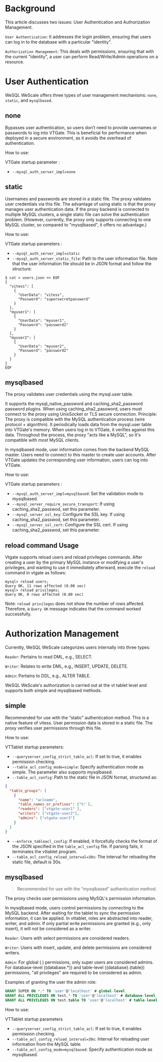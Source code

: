 # Background
This article discusses two issues: User Authentication and Authorization Management.

`User Authentication`: It addresses the login problem, ensuring that users can log in to the database with a particular "identity".

`Authorization Management`: This deals with permissions, ensuring that with the current "identity", a user can perform Read/Write/Admin operations on a resource.

# User Authentication

WeSQL WeScale offers three types of user management mechanisms: `none`, `static`, and `mysqlbased`.

## none
Bypasses user authentication, so users don’t need to provide usernames or passwords to log into VTGate. This is beneficial for performance when deployed in a secure environment, as it avoids the overhead of authentication.


How to use: 

VTGate startup parameter : 
+ `--mysql_auth_server_impl=none`


## static
Usernames and passwords are stored in a static file. The proxy validates user credentials via this file.
The advantage of using static is that the proxy manages user authentication data. If the proxy backend is connected to multiple MySQL clusters, a single static file can solve the authentication problem. (However, currently, the proxy only supports connecting to one MySQL cluster, so compared to "mysqlbased", it offers no advantage.)

How to use:

VTGate startup parameters :
+ `--mysql_auth_server_impl=static`
+ `--mysql_auth_server_static_file`: Path to the user information file. Note that the user information file should be in JSON format and follow the structure:

```shell
$ cat > users.json << EOF
{
  "vitess": [
    {
      "UserData": "vitess",
      "Password": "supersecretpassword"
    }
  ],
  "myuser1": [
    {
      "UserData": "myuser1",
      "Password": "password1"
    }
  ],
  "myuser2": [
    {
      "UserData": "myuser2",
      "Password": "password2"
    }
  ]
}
EOF
```
## mysqlbased
The proxy validates user credentials using the mysql.user table.

It supports the mysql_native_password and caching_sha2_password password plugins. When using caching_sha2_password, users must connect to the proxy using UnixSocket or TLS secure connection.
Principle: The proxy is compatible with the MySQL authentication process (wire protocol + algorithm). It periodically loads data from the mysql.user table into VTGate's memory. When users log in to VTGate, it verifies against this data. Throughout the process, the proxy "acts like a MySQL", so it's compatible with most MySQL clients.

In mysqlbased mode, user information comes from the backend MySQL master. Users need to connect to this master to create user accounts. After VTGate updates the corresponding user information, users can log into VTGate.

How to use:

VTGate startup parameters :

+ `--mysql_auth_server_impl=mysqlbased`: Set the validation mode to mysqlbased.
+ `--mysql_server_require_secure_transport`: If using caching_sha2_passwod, set this parameter.
+ `--mysql_server_ssl_key`: Configure the SSL key. If using caching_sha2_passwod, set this parameter.
+ `--mysql_server_ssl_cert`: Configure the SSL cert. If using caching_sha2_passwod, set this parameter.

## reload command Usage
Vtgate supports reload users and reload privileges commands. After creating a user by the primary MySQL instance or modifying a user's privileges, and wanting to use it immediately afterward, execute the `reload` command in vtgate as follows:
```
mysql> reload users;
Query OK, 11 rows affected (0.00 sec)
mysql> reload privileges;
Query OK, 0 rows affected (0.00 sec)
```
Note: `reload privileges` does not show the number of rows affected. Therefore, a `Query OK` message indicates that the command worked successfully.
# Authorization Management
Currently, WeSQL WeScale categorizes users internally into three types:

`Reader`: Pertains to read DML, e.g., SELECT.

`Writer`: Relates to write DML, e.g., INSERT, UPDATE, DELETE.

`Admin`: Pertains to DDL, e.g., ALTER TABLE.

WeSQL WeScale's authorization is carried out at the vt tablet level and supports both simple and mysqlbased methods.

## simple
Recommended for use with the “static” authentication method. This is a native feature of vitess.
User permission data is stored in a static file. The proxy verifies user permissions through this file.

How to use:

VTTablet startup parameters:

+ `--queryserver_config_strict_table_acl`: If set to true, it enables permission checking.
+ `--table_acl_config_mode=simple`: Specify authentication mode as simple. The parameter also supports mysqlbased.
+ `--table_acl_config`: Path to the static file in JSON format, structured as:


```json
{
  "table_groups": [
    {
      "name": "aclname",
      "table_names_or_prefixes": ["%" ],
      "readers": ["vtgate-user1" ],
      "writers": ["vtgate-user2"],
      "admins": ["vtgate-user3"]
    }
  ]
}
```
- `--enforce_tableacl_config`: If enabled, it forcefully checks the format of the JSON specified in the `table_acl_config` file. If parsing fails, it terminates the vttablet program.
- `--table_acl_config_reload_interval=30s`: The interval for reloading the static file, default is 30s.
##  mysqlbased

> Recommended for use with the “mysqlbased” authentication method.


The proxy checks user permissions using MySQL's permission information.

In mysqlbased mode, users control permissions by connecting to the MySQL backend. After waiting for the tablet to sync the permission information, it can be applied. In vttablet, roles are abstracted into reader, writer, and admin. If only partial write permissions are granted (e.g., only insert), it will not be considered as a writer.

`Reader`: Users with select permissions are considered readers.

`Writer`: Users with insert, update, and delete permissions are considered writers.

`Admin`: For global (.) permissions, only super users are considered admins. For database-level ({database.*}) and table-level ({database}.{table}) permissions, "all privileges" are required to be considered as admin.

Examples of granting the user the admin role:
```sql
GRANT SUPER ON *.* TO 'user'@'localhost' # global-level
GRANT ALL PRIVILEGES ON test.* TO 'user'@'localhost' # database-level
GRANT ALL PRIVILEGES ON test.table TO 'user'@'localhost' # table-level
```
How to use:

VTTablet startup parameters

+ `--queryserver_config_strict_table_acl`: If set to true, it enables permission checking.
+ `--table_acl_config_reload_interval=30s`: Interval for reloading user information from the MySQL table.
+ `--table_acl_config_mode=mysqlbased`: Specify authentication mode as mysqlbased.

